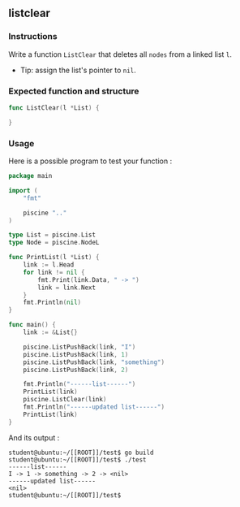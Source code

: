 ## listclear

### Instructions

Write a function `ListClear` that deletes all `nodes` from a linked list `l`.

- Tip: assign the list's pointer to `nil`.

### Expected function and structure

```go
func ListClear(l *List) {

}
```

### Usage

Here is a possible program to test your function :

```go
package main

import (
	"fmt"

	piscine ".."
)

type List = piscine.List
type Node = piscine.NodeL

func PrintList(l *List) {
	link := l.Head
	for link != nil {
		fmt.Print(link.Data, " -> ")
		link = link.Next
	}
	fmt.Println(nil)
}

func main() {
	link := &List{}

	piscine.ListPushBack(link, "I")
	piscine.ListPushBack(link, 1)
	piscine.ListPushBack(link, "something")
	piscine.ListPushBack(link, 2)

	fmt.Println("------list------")
	PrintList(link)
	piscine.ListClear(link)
	fmt.Println("------updated list------")
	PrintList(link)
}
```

And its output :

```console
student@ubuntu:~/[[ROOT]]/test$ go build
student@ubuntu:~/[[ROOT]]/test$ ./test
------list------
I -> 1 -> something -> 2 -> <nil>
------updated list------
<nil>
student@ubuntu:~/[[ROOT]]/test$
```
